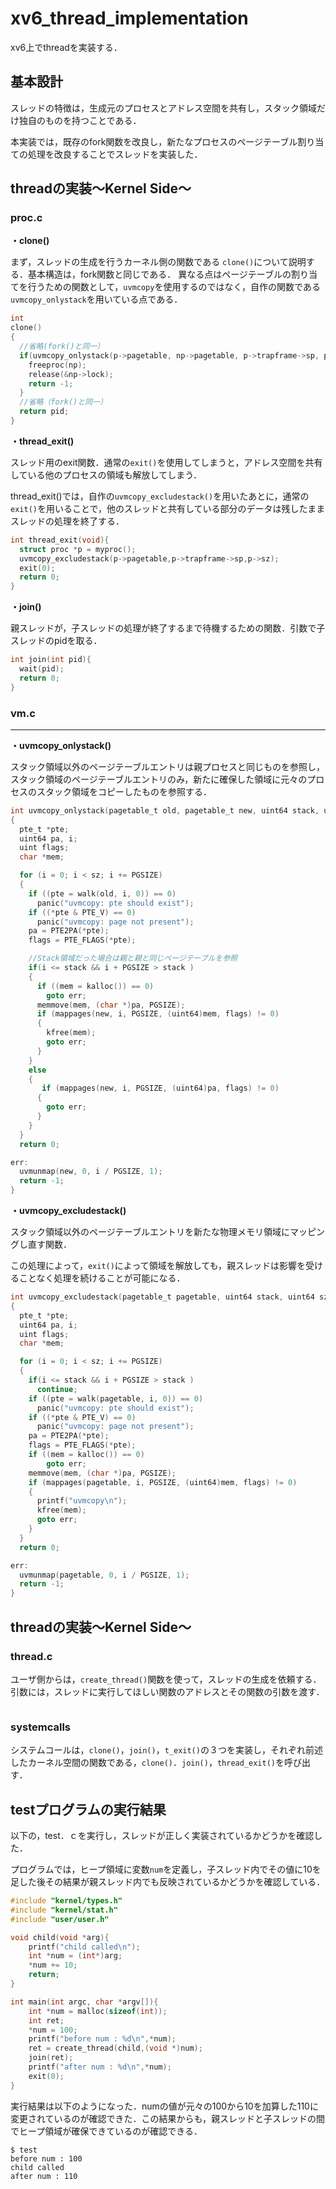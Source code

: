 # xv6_thread_implementation

xv6上でthreadを実装する．

## 基本設計
スレッドの特徴は，生成元のプロセスとアドレス空間を共有し，スタック領域だけ独自のものを持つことである．

本実装では，既存のfork関数を改良し，新たなプロセスのページテーブル割り当ての処理を改良することでスレッドを実装した．


## threadの実装〜Kernel Side〜

### proc.c

**・clone()**

まず，スレッドの生成を行うカーネル側の関数である `clone()`について説明する．基本構造は，fork関数と同じである．
異なる点はページテーブルの割り当てを行うための関数として，`uvmcopy`を使用するのではなく，自作の関数である`uvmcopy_onlystack`を用いている点である．
```c
int
clone()
{
  //省略(fork()と同一）
  if(uvmcopy_onlystack(p->pagetable, np->pagetable, p->trapframe->sp, p->sz) < 0){
    freeproc(np);
    release(&np->lock);
    return -1;
  }
  //省略（fork()と同一）
  return pid;
}
```



**・thread_exit()**

スレッド用のexit関数．通常の`exit()`を使用してしまうと，アドレス空間を共有している他のプロセスの領域も解放してしまう．


thread_exit()では，自作の`uvmcopy_excludestack()`を用いたあとに，通常の`exit()`を用いることで，他のスレッドと共有している部分のデータは残したままスレッドの処理を終了する．
```c
int thread_exit(void){
  struct proc *p = myproc();
  uvmcopy_excludestack(p->pagetable,p->trapframe->sp,p->sz);
  exit(0);
  return 0;
}
```



**・join()**

親スレッドが，子スレッドの処理が終了するまで待機するための関数．引数で子スレッドのpidを取る．
```c
int join(int pid){
  wait(pid);
  return 0;
}
```

### vm.c
---

**・uvmcopy_onlystack()**

スタック領域以外のページテーブルエントリは親プロセスと同じものを参照し，スタック領域のページテーブルエントリのみ，新たに確保した領域に元々のプロセスのスタック領域をコピーしたものを参照する．
```c
int uvmcopy_onlystack(pagetable_t old, pagetable_t new, uint64 stack, uint64 sz)
{
  pte_t *pte;
  uint64 pa, i;
  uint flags;
  char *mem;

  for (i = 0; i < sz; i += PGSIZE)
  {
    if ((pte = walk(old, i, 0)) == 0)
      panic("uvmcopy: pte should exist");
    if ((*pte & PTE_V) == 0)
      panic("uvmcopy: page not present");
    pa = PTE2PA(*pte);
    flags = PTE_FLAGS(*pte);

    //Stack領域だった場合は親と親と同じページテーブルを参照
    if(i <= stack && i + PGSIZE > stack )
    {
      if ((mem = kalloc()) == 0)
        goto err;
      memmove(mem, (char *)pa, PGSIZE);
      if (mappages(new, i, PGSIZE, (uint64)mem, flags) != 0)
      {
        kfree(mem);
        goto err;
      }
    }
    else
    {
       if (mappages(new, i, PGSIZE, (uint64)pa, flags) != 0)
      {
        goto err;
      }
    }
  }
  return 0;

err:
  uvmunmap(new, 0, i / PGSIZE, 1);
  return -1;
}
```


**・uvmcopy_excludestack()**

スタック領域以外のページテーブルエントリを新たな物理メモリ領域にマッピングし直す関数．

この処理によって，`exit()`によって領域を解放しても，親スレッドは影響を受けることなく処理を続けることが可能になる．
```c
int uvmcopy_excludestack(pagetable_t pagetable, uint64 stack, uint64 sz)
{
  pte_t *pte;
  uint64 pa, i;
  uint flags;
  char *mem;

  for (i = 0; i < sz; i += PGSIZE)
  {
    if(i <= stack && i + PGSIZE > stack )
      continue;
    if ((pte = walk(pagetable, i, 0)) == 0)
      panic("uvmcopy: pte should exist");
    if ((*pte & PTE_V) == 0)
      panic("uvmcopy: page not present");
    pa = PTE2PA(*pte);
    flags = PTE_FLAGS(*pte);
    if ((mem = kalloc()) == 0)
        goto err;
    memmove(mem, (char *)pa, PGSIZE);
    if (mappages(pagetable, i, PGSIZE, (uint64)mem, flags) != 0)
    {
      printf("uvmcopy\n");
      kfree(mem);
      goto err;
    }
  }
  return 0;

err:
  uvmunmap(pagetable, 0, i / PGSIZE, 1);
  return -1;
}
```

## threadの実装〜Kernel Side〜

### thread.c
ユーザ側からは，`create_thread()`関数を使って，スレッドの生成を依頼する．引数には，スレッドに実行してほしい関数のアドレスとその関数の引数を渡す．
```c
```

### systemcalls
システムコールは，`clone()`，`join()`，`t_exit()`の３つを実装し，それぞれ前述したカーネル空間の関数である，`clone()`．`join()`，`thread_exit()`を呼び出す．


## testプログラムの実行結果
以下の，test．ｃを実行し，スレッドが正しく実装されているかどうかを確認した．

プログラムでは，ヒープ領域に変数`num`を定義し，子スレッド内でその値に10を足した後その結果が親スレッド内でも反映されているかどうかを確認している．
```c
#include "kernel/types.h"
#include "kernel/stat.h"
#include "user/user.h"

void child(void *arg){
	printf("child called\n");
	int *num = (int*)arg;
	*num += 10;
	return;
}

int main(int argc, char *argv[]){
	int *num = malloc(sizeof(int));
	int ret;
	*num = 100;
	printf("before num : %d\n",*num);
	ret = create_thread(child,(void *)num);
	join(ret);
	printf("after num : %d\n",*num);
	exit(0);
}
```

実行結果は以下のようになった．numの値が元々の100から10を加算した110に変更されているのが確認できた．この結果からも，親スレッドと子スレッドの間でヒープ領域が確保できているのが確認できる．
```
$ test
before num : 100
child called
after num : 110
```



